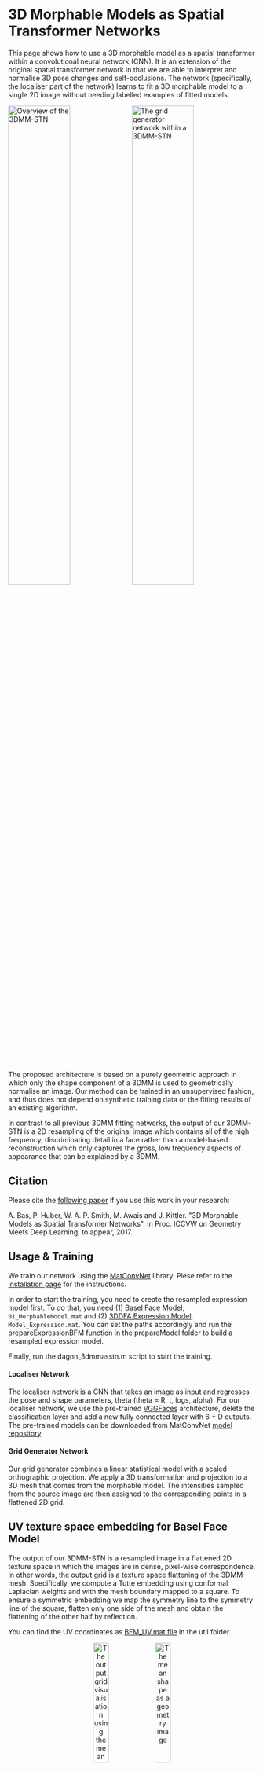 # 3D Morphable Models as Spatial Transformer Networks

This page shows how to use a 3D morphable model as a spatial transformer within a convolutional neural network (CNN). It is an extension of the original spatial transformer network in that we are able to interpret and normalise 3D pose changes and self-occlusions. The network (specifically, the localiser part of the network) learns to fit a 3D morphable model to a single 2D image without needing labelled examples of fitted models.

<img src="https://github.com/anilbas/3DMMasSTN/blob/master/img/fig1.png" alt="Overview of the 3DMM-STN" width="50%"><img src="https://github.com/anilbas/3DMMasSTN/blob/master/img/fig2.png" alt="The grid generator network within a 3DMM-STN" width="50%">

The proposed architecture is based on a purely geometric approach in which only the shape component of a 3DMM is used to geometrically normalise an image. Our method can be trained in an unsupervised fashion, and thus does not depend on synthetic training data or the fitting results of an existing algorithm.

In contrast to all previous 3DMM fitting networks, the output of our 3DMM-STN is a 2D resampling of the original image which contains all of the high frequency, discriminating detail in a face rather than a model-based reconstruction which only captures the gross, low frequency aspects of appearance that can be explained by a 3DMM.

## Citation

Please cite the [following paper](http://arxiv.org/abs/1708.07199) if you use this work in your research:

A. Bas, P. Huber, W. A. P. Smith, M. Awais and J. Kittler. "3D Morphable Models as Spatial Transformer Networks". In Proc. ICCVW on Geometry Meets Deep Learning, to appear, 2017.

## Usage & Training

We train our network using the [MatConvNet](http://www.vlfeat.org/matconvnet/) library. Plese refer to the [installation page](http://www.vlfeat.org/matconvnet/install/) for the instructions.

In order to start the training, you need to create the resampled expression model first. To do that, you need (1) [Basel Face Model](http://faces.cs.unibas.ch/bfm), `01_MorphableModel.mat` and (2) [3DDFA Expression Model](http://www.cbsr.ia.ac.cn/users/xiangyuzhu/projects/3DDFA/Code/3DDFA.zip), `Model_Expression.mat`. You can set the paths accordingly and run the prepareExpressionBFM function in the prepareModel folder to build a resampled expression model.

Finally, run the dagnn_3dmmasstn.m script to start the training.

#### Localiser Network

The localiser network is a CNN that takes an image as input and regresses the pose and shape parameters, theta (theta = R, t, logs, alpha). For our localiser network, we use the pre-trained [VGGFaces](http://www.robots.ox.ac.uk/~vgg/software/vgg_face/) architecture, delete the classification layer and add a new fully connected layer with 6 + D outputs. The pre-trained models can be downloaded from MatConvNet [model repository](http://www.vlfeat.org/matconvnet/pretrained/).

#### Grid Generator Network
Our grid generator combines a linear statistical model with a scaled orthographic projection. We apply a 3D transformation and projection to a 3D mesh that comes from the morphable model. The intensities sampled from the source image are then assigned to the corresponding points in a flattened 2D grid.

## UV texture space embedding for Basel Face Model
The output of our 3DMM-STN is a resampled image in a flattened 2D texture space in which the images are in dense, pixel-wise correspondence. In other words, the output grid is a texture space flattening of the 3DMM mesh. Specifically, we compute a Tutte embedding using conformal Laplacian weights and with the mesh boundary mapped to a square. To ensure a symmetric embedding we map the symmetry line to the symmetry line of the square, flatten only one side of the mesh and obtain the flattening of the other half by reflection. 

You can find the UV coordinates as [BFM_UV.mat file](#) in the util folder.
<p align="center">
<img src="https://github.com/anilbas/3DMMasSTN/blob/master/img/UV.png" alt="The output grid visualisation using the mean texture" width="25%"><img src="https://github.com/anilbas/3DMMasSTN/blob/master/img/geometry.png" alt="The mean shape as a geometry image" width="25%">
</p>

## Customised Layers

In this section, we summarise our customised layers and loss functions. Please refer to the [paper](http://arxiv.org/abs/1708.07199) for more details.

## Dependencies

- **map_tddfa_to_basel.mat** file is supplied by James Booth. 

- **Basel Face Model** is freely available upon signing a license agreement via the [website](http://faces.cs.unibas.ch/bfm) of [Graphics and Vision Research Group, University of Basel](http://gravis.dmi.unibas.ch).

- **The expression model** is using the correspondence to the Basel Model provided by [3DDFA](http://www.cbsr.ia.ac.cn/users/xiangyuzhu/projects/3DDFA/main.htm). The components originally come from [FaceWarehouse](http://gaps-zju.org/facewarehouse/).





